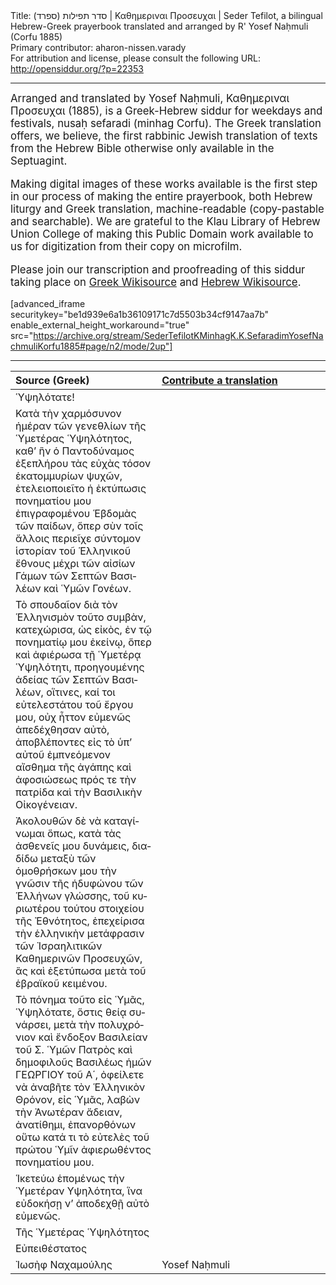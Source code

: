 <html>
<head></head>
<body>
Title: סדר תפילות (ספרד)‏ | Καθημεριναι Προσευχαι | Seder Tefilot, a bilingual Hebrew-Greek prayerbook translated and arranged by R' Yosef Naḥmuli (Corfu 1885)<br />
Primary contributor: aharon-nissen.varady<br />
For attribution and license, please consult the following URL: <a href="http://opensiddur.org/?p=22353">http://opensiddur.org/?p=22353</a>
<p />
<hr />

<div class="english" lang="en" style="font-size: 1.2em;">
Arranged and translated by Yosef Naḥmuli, Καθημεριναι Προσευχαι (1885), is a Greek-Hebrew siddur for weekdays and festivals, nusaḥ sefaradi (minhag Corfu). The Greek translation offers, we believe, the first rabbinic Jewish translation of texts from the Hebrew Bible otherwise only available in the Septuagint. 

Making digital images of these works available is the first step in our process of making the entire prayerbook, both Hebrew liturgy and Greek translation, machine-readable (copy-pastable and searchable). We are grateful to the Klau Library of Hebrew Union College of making this Public Domain work available to us for digitization from their copy on microfilm.

Please join our transcription and proofreading of this siddur taking place on <a href="https://el.wikisource.org/wiki/Μεταγραφή:Seder_Tefilot_K%27Minhag_K.K._Sefaradim_(Yosef_Nachmuli,_Korfu_1885).pdf">Greek Wikisource</a> and <a href="https://he.wikisource.org/wiki/%D7%9E%D7%A4%D7%AA%D7%97:Seder_Tefilot_K%27Minhag_K.K._Sefaradim_(Yosef_Nachmuli,_Korfu_1885).pdf">Hebrew Wikisource</a>.
</div>

[advanced_iframe securitykey="be1d939e6a1b36109171c7d5503b34cf9147aa7b" enable_external_height_workaround="true" src="https://archive.org/stream/SederTefilotKMinhagK.K.SefaradimYosefNachmuliKorfu1885#page/n2/mode/2up"]

<hr />

<table style="margin-left: auto;margin-right: auto;" class="draggable">
<thead><tr><th id="x" style="text-align: left;">Source (Greek)</th><th style="text-align: left;"><a href="https://opensiddur.org/contributing/upload/">Contribute a translation</a></th></tr></thead>
<tbody>
<tr><td style="vertical-align:top;" width="46%">
<div class="greek" lang="el">
Ὑψηλότατε!
</span></div></td>
 
<td style="vertical-align:top;" width="53%">
<div class="english" lang="en">

</div></td></tr>


<tr><td style="vertical-align:top;" width="46%">
<div class="greek" lang="el">
Κατὰ τὴν χαρμόσυνον ἡμέραν τῶν γενεθλίων τῆς Ὑμετέρας Ὑψηλότητος, καθ’ ἣν ὁ Παντοδύναμος ἐξεπλήρου τὰς εὐχὰς τόσον ἑκατομμυρίων ψυχῶν, ἐτελειοποιεῖτο ἡ ἐκτύπωσις πονηματίου μου ἐπιγραφομένου Ἑβδομὰς τῶν παίδων, ὅπερ σὺν τοῖς ἄλλοις περιεῖχε σύντομον ἱστορίαν τοῦ Ἑλληνικοῦ ἔθνους μέχρι τῶν αἰσίων Γάμων τῶν Σεπτῶν Βασιλέων καὶ Ὑμῶν Γονέων.
</span></div></td>
 
<td style="vertical-align:top;" width="53%">
<div class="english" lang="en">

</div></td></tr>


<tr><td style="vertical-align:top;" width="46%">
<div class="greek" lang="el">
Τὸ σπουδαῖον διὰ τὸν Ἑλληνισμὸν τοῦτο συμβὰν, κατεχώρισα, ὡς εἰκὸς, ἐν τῷ πονηματίῳ μου ἐκείνῳ, ὅπερ καὶ ἀφιέρωσα τῇ Ὑμετέρᾳ Ὑψηλότητι, προηγουμένης ἀδείας τῶν Σεπτῶν Βασιλέων, οἵτινες, καί τοι εὐτελεστάτου τοῦ ἔργου μου, οὐχ ἧττον εὐμενῶς ἀπεδέχθησαν αὐτὸ, ἀποβλέποντες εἰς τὸ ὑπ’ αὐτοῦ ἐμπνεόμενον αἴσθημα τῆς ἀγάπης καὶ ἀφοσιώσεως πρός τε τὴν πατρίδα καὶ τὴν Βασιλικὴν Οἰκογένειαν.
</span></div></td>
 
<td style="vertical-align:top;" width="53%">
<div class="english" lang="en">

</div></td></tr>


<tr><td style="vertical-align:top;" width="46%">
<div class="greek" lang="el">
Ἀκολουθῶν δὲ νὰ καταγίνωμαι ὅπως, κατὰ τὰς ἀσθενεῖς μου δυνάμεις, διαδίδω μεταξὺ τῶν ὁμοθρήσκων μου τὴν γνῶσιν τῆς ἡδυφώνου τῶν Ἑλλήνων γλώσσης, τοῦ κυριωτέρου τούτου στοιχείου τῆς Ἐθνότητος, ἐπεχείρισα τὴν ἑλληνικὴν μετάφρασιν τῶν Ἰσραηλιτικῶν Καθημερινῶν Προσευχῶν, ἃς καὶ ἐξετύπωσα μετὰ τοῦ ἑβραϊκοῦ κειμένου.
</span></div></td>
 
<td style="vertical-align:top;" width="53%">
<div class="english" lang="en">

</div></td></tr>


<tr><td style="vertical-align:top;" width="46%">
<div class="greek" lang="el">
Τὸ πόνημα τοῦτο εἰς Ὑμᾶς, Ὑψηλότατε, ὅστις θείᾳ συνάρσει, μετὰ τὴν πολυχρόνιον καὶ ἔνδοξον Βασιλείαν τοῦ Σ. Ὑμῶν Πατρὸς καὶ δημοφιλοῦς Βασιλέως ἡμῶν ΓΕΩΡΓΙΟΥ τοῦ Α΄, ὀφείλετε νὰ ἀναβῆτε τὸν Ἑλληνικὸν Θρόνον, εἰς Ὑμᾶς, λαβὼν τὴν Ἀνωτέραν ἄδειαν, ἀνατίθημι, ἐπανορθόνων οὕτω κατά τι τὸ εὐτελὲς τοῦ πρώτου Ὑμῖν ἀφιερωθέντος πονηματίου μου.
</span></div></td>
 
<td style="vertical-align:top;" width="53%">
<div class="english" lang="en">

</div></td></tr>


<tr><td style="vertical-align:top;" width="46%">
<div class="greek" lang="el">
Ἱκετεύω ἑπομένως τὴν Ὑμετέραν Υψηλότητα, ἵνα εὐδοκήσῃ ν’ ἀποδεχθῇ αὐτὸ εὐμενῶς.
</span></div></td>
 
<td style="vertical-align:top;" width="53%">
<div class="english" lang="en">

</div></td></tr>


<tr><td style="vertical-align:top;" width="46%">
<div class="greek" lang="el">
Τῆς Ὑμετέρας Ὑψηλότητος
</span></div></td>
 
<td style="vertical-align:top;" width="53%">
<div class="english" lang="en">

</div></td></tr>


<tr><td style="vertical-align:top;" width="46%">
<div class="greek" lang="el">
Εὐπειθέστατος
</span></div></td>
 
<td style="vertical-align:top;" width="53%">
<div class="english" lang="en">

</div></td></tr>


<tr><td style="vertical-align:top;" width="46%">
<div class="greek" lang="el">
Ἰωσὴφ Ναχαμούλης
</span></div></td>
 
<td style="vertical-align:top;" width="53%">
<div class="english" lang="en">
Yosef Naḥmuli
</div></td></tr>
</tbody></table>
</body>
</html>